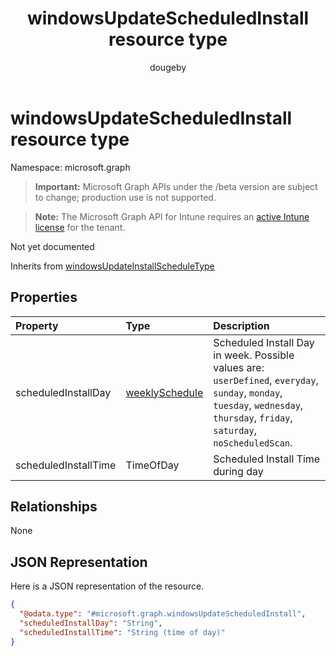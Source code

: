 ﻿---
title: "windowsUpdateScheduledInstall resource type"
description: "Not yet documented"
author: "dougeby"
localization_priority: Normal
ms.prod: "intune"
doc_type: resourcePageType
---

# windowsUpdateScheduledInstall resource type

Namespace: microsoft.graph

> **Important:** Microsoft Graph APIs under the /beta version are subject to change; production use is not supported.

> **Note:** The Microsoft Graph API for Intune requires an [active Intune license](https://go.microsoft.com/fwlink/?linkid=839381) for the tenant.

Not yet documented

Inherits from [windowsUpdateInstallScheduleType](../resources/intune-deviceconfig-windowsupdateinstallscheduletype.md)

## Properties

| Property             | Type                                                                 | Description                                                                                                                                                                     |
| :------------------- | :------------------------------------------------------------------- | :------------------------------------------------------------------------------------------------------------------------------------------------------------------------------ |
| scheduledInstallDay  | [weeklySchedule](../resources/intune-deviceconfig-weeklyschedule.md) | Scheduled Install Day in week. Possible values are: `userDefined`, `everyday`, `sunday`, `monday`, `tuesday`, `wednesday`, `thursday`, `friday`, `saturday`, `noScheduledScan`. |
| scheduledInstallTime | TimeOfDay                                                            | Scheduled Install Time during day                                                                                                                                               |

## Relationships

None

## JSON Representation

Here is a JSON representation of the resource.

<!-- {
  "blockType": "resource",
  "@odata.type": "microsoft.graph.windowsUpdateScheduledInstall"
}
-->

```json
{
  "@odata.type": "#microsoft.graph.windowsUpdateScheduledInstall",
  "scheduledInstallDay": "String",
  "scheduledInstallTime": "String (time of day)"
}
```
